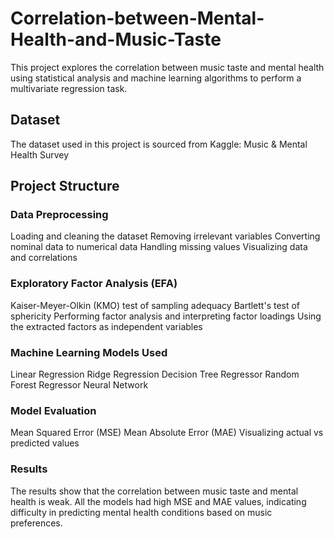# Correlation-between-Mental-Health-and-Music-Taste

This project explores the correlation between music taste and mental health using statistical analysis and machine learning algorithms to perform a multivariate regression task.

## Dataset
The dataset used in this project is sourced from Kaggle: Music & Mental Health Survey

## Project Structure
### Data Preprocessing

Loading and cleaning the dataset
Removing irrelevant variables
Converting nominal data to numerical data
Handling missing values
Visualizing data and correlations

### Exploratory Factor Analysis (EFA)
Kaiser-Meyer-Olkin (KMO) test of sampling adequacy
Bartlett's test of sphericity
Performing factor analysis and interpreting factor loadings
Using the extracted factors as independent variables

### Machine Learning Models Used
Linear Regression
Ridge Regression
Decision Tree Regressor
Random Forest Regressor
Neural Network

### Model Evaluation
Mean Squared Error (MSE)
Mean Absolute Error (MAE)
Visualizing actual vs predicted values

### Results
The results show that the correlation between music taste and mental health is weak. All the models had high MSE and MAE values, indicating difficulty in predicting mental health conditions based on music preferences.
